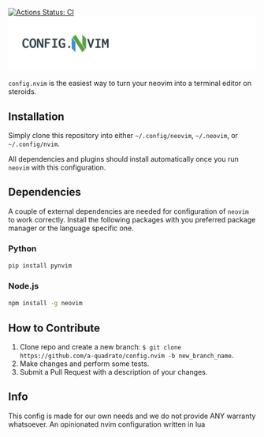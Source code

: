 <!-- markdownlint-disable first-line-heading -->

[![Actions Status: CI](https://github.com/a-quadrato/config.nvim/workflows/CI/badge.svg)](https://github.com/a-quadrato/config.nvim/actions/workflows/main.yml?query=workflow%3ACI)
![config.ncim logo](config.nvim.png)

`config.nvim` is the easiest way to turn your neovim into a terminal editor on
steroids.

## **Installation**

Simply clone this repository into either `~/.config/neovim`, `~/.neovim`, or `~/.config/nvim`.

All dependencies and plugins should install automatically once you run `neovim`
with this configuration.

## **Dependencies**

A couple of external dependencies are needed for configuration of `neovim` to
work correctly. Install the following packages with you preferred package
manager or the language specific one.

### Python

```bash
pip install pynvim
```

### Node.js

```bash
npm install -g neovim
```

## **How to Contribute**

1. Clone repo and create a new branch:
   `$ git clone https://github.com/a-quadrato/config.nvim -b new_branch_name`.
2. Make changes and perform some tests.
3. Submit a Pull Request with a description of your changes.

## Info

This config is made for our own needs and we do not provide ANY warranty whatsoever.
An opinionated nvim configuration written in lua
